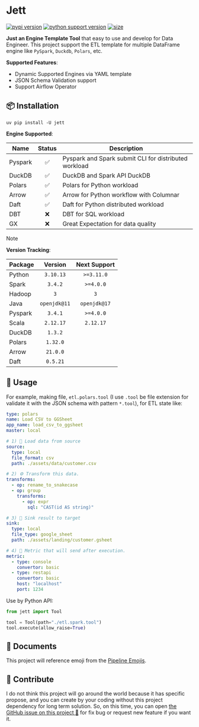 # Jett

[![pypi version](https://img.shields.io/pypi/v/jett)](https://pypi.org/project/jett/)
[![python support version](https://img.shields.io/pypi/pyversions/jett)](https://pypi.org/project/jett/)
[![size](https://img.shields.io/github/languages/code-size/ddeutils/jett)](https://github.com/ddeutils/jett)

**Just an Engine Template Tool** that easy to use and develop for Data Engineer.
This project support the ETL template for multiple DataFrame engine like
`PySpark`, `Duckdb`, `Polars`, etc.

**Supported Features**:

- Dynamic Supported Engines via YAML template
- JSON Schema Validation support
- Support Airflow Operator

## 📦 Installation

```shell
uv pip install -U jett
```

**Engine Supported**:

| Name    | Status | Description                                           |
|---------|:------:|-------------------------------------------------------|
| Pyspark |   ✅    | Pyspark and Spark submit CLI for distributed workload |
| DuckDB  |   ✅    | DuckDB and Spark API DuckDB                           |
| Polars  |   ✅    | Polars for Python workload                            |
| Arrow   |   ✅    | Arrow for Python workflow with Columnar               |
| Daft    |   ✅    | Daft for Python distributed workload                  |
| DBT     |   ❌    | DBT for SQL workload                                  |
| GX      |   ❌    | Great Expectation for data quality                    |

> [!NOTE]
> **Version Tracking**:
>
> | Package |   Version    | Next Support |
> |---------|:------------:|:------------:|
> | Python  |  `3.10.13`   |  `>=3.11.0`  |
> | Spark   |   `3.4.2`    |  `>=4.0.0`   |
> | Hadoop  |     `3`      |     `3`      |
> | Java    | `openjdk@11` | `openjdk@17` |
> | Pyspark |   `3.4.1`    |  `>=4.0.0`   |
> | Scala   |  `2.12.17`   |  `2.12.17`   |
> | DuckDB  |   `1.3.2`    |              |
> | Polars  |   `1.32.0`   |              |
> | Arrow   |   `21.0.0`   |              |
> | Daft    |   `0.5.21`   |              |

## 📝 Usage

For example, making file, `etl.polars.tool` (I use `.tool` be file extension for validate
it with the JSON schema with pattern `*.tool`), for ETL state like:

```yaml
type: polars
name: Load CSV to GGSheet
app_name: load_csv_to_ggsheet
master: local

# 1) 🚰 Load data from source
source:
  type: local
  file_format: csv
  path: ./assets/data/customer.csv

# 2) ⚙️ Transform this data.
transforms:
  - op: rename_to_snakecase
  - op: group
    transforms:
      - op: expr
        sql: "CAST(id AS string)"

# 3) 🎯 Sink result to target
sink:
  type: local
  file_type: google_sheet
  path: ./assets/landing/customer.gsheet

# 4) 📩 Metric that will send after execution.
metric:
  - type: console
    convertor: basic
  - type: restapi
    convertor: basic
    host: "localhost"
    port: 1234
```

Use by Python API:

```python
from jett import Tool

tool = Tool(path="./etl.spark.tool")
tool.execute(allow_raise=True)
```

## 📖 Documents

This project will reference emoji from the [Pipeline Emojis](https://emojidb.org/pipeline-emojis).

## 💬 Contribute

I do not think this project will go around the world because it has specific propose,
and you can create by your coding without this project dependency for long term
solution. So, on this time, you can open [the GitHub issue on this project 🙌](https://github.com/ddeutils/jett/issues)
for fix bug or request new feature if you want it.
